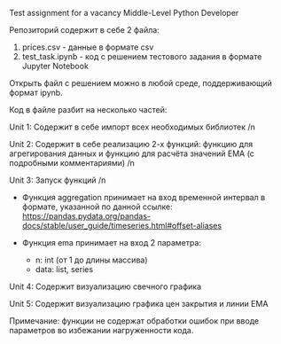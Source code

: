 Test assignment for a vacancy Middle-Level Python Developer

Репозиторий содержит в себе 2 файла:

1. prices.csv  - данные в формате csv
2. test_task.ipynb  - код с решением тестового задания в формате Jupyter Notebook

Открыть файл с решением можно в любой среде, поддерживающий формат ipynb.

Код в файле разбит на несколько частей:

Unit 1: Содержит в себе импорт всех необходимых библиотек /n

Unit 2: Содержит в себе реализацию 2-х функций: функцию для агрегирования данных и функцию для расчёта значений EMA (с подробными комментариями) /n

Unit 3: Запуск функций /n

 - Функция aggregation принимает на вход временной интервал в формате, указанной по данной ссылке:
   https://pandas.pydata.org/pandas-docs/stable/user_guide/timeseries.html#offset-aliases

 - Функция ema принимает на вход 2 параметра:
	- n: int (от 1 до длины массива)
	- data: list, series


Unit 4: Содержит визуализацию свечного графика 

Unit 5: Содержит визуализацию графика цен закрытия и линии EMA

Примечание: функции не содержат обработки ошибок при вводе параметров во избежании нагруженности кода.

 

